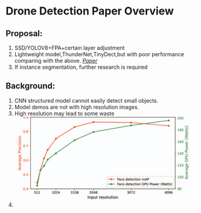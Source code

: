 Drone Detection Paper Overview
====

Proposal: 
----
1. SSD/YOLOV8+FPA+certain layer adjustment
2. Lightweight model,ThunderNet,TinyDect,but with poor performance comparing with the above.
*[Paper](https://arxiv.org/pdf/2304.03428.pdf)*
4. If instance segmentation, further research is required          
  

Background:
----
1. CNN structured model cannot easily detect small objects.
2. Model demos are not with high resolution images.
3. High resolution may lead to some waste
[![Resolution_Power_AP.png](Papers/Resolution_Power_AP.png)](https://openaccess.thecvf.com/content/ICCV2023W/RCV/papers/Tran_Fast_Object_Detection_in_High-Resolution_Videos_ICCVW_2023_paper.pdf)
4. 



